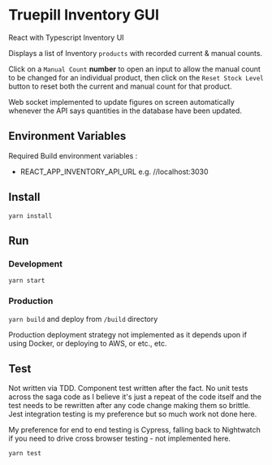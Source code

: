 # Truepill Inventory GUI

React with Typescript Inventory UI

Displays a list of Inventory `products` with recorded current & manual counts.

Click on a `Manual Count` **number** to open an input to allow the manual count to be changed for an individual product, then click on the `Reset Stock Level` button to reset both the current and manual count for that product.

Web socket implemented to update figures on screen automatically whenever the API says quantities in the database have been updated.

## Environment Variables

Required Build environment variables :

- REACT_APP_INVENTORY_API_URL e.g. //localhost:3030

## Install

`yarn install`

## Run

### Development

`yarn start`

### Production

`yarn build` and deploy from `/build` directory

Production deployment strategy not implemented as it depends upon if using Docker, or deploying to AWS, or etc., etc.

## Test

Not written via TDD. Component test written after the fact. No unit tests across the saga code as I believe it's just a repeat of the code itself and the test needs to be rewritten after any code change making them so brittle. Jest integration testing is my preference but so much work not done here.

My preference for end to end testing is Cypress, falling back to Nightwatch if you need to drive cross browser testing - not implemented here.

`yarn test`
